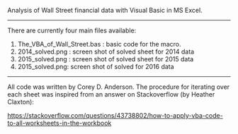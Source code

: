 Analysis of Wall Street financial data with Visual Basic in MS Excel.

---

There are currently four main files available:

1) The_VBA_of_Wall_Street.bas : basic code for the macro.
2) 2014_solved.png : screen shot of solved sheet for 2014 data
3) 2015_solved.png : screen shot of solved sheet for 2015 data
4) 2015_solved.png: screen shot of solved for 2016 data

----

All code was written by Corey D. Anderson. The procedure for iterating over each sheet was inspired from an answer on Stackoverflow (by Heather Claxton):

https://stackoverflow.com/questions/43738802/how-to-apply-vba-code-to-all-worksheets-in-the-workbook
